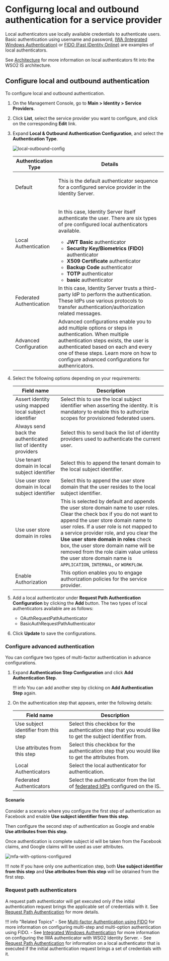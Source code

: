 # Configurng local and outbound authentication for a service provider

Local authenticators use locally available credentials to authenticate users. Basic authentication using username and password, [IWA (Integrated Windows Authentication)]({{base_path}}/references/concepts/integrated-windows-authentication-overview) or [FIDO (Fast IDentity Online)]({{base_path}}/guides/mfa/2fa-fido) are examples of local authenticators.

See [Architecture]({{base_path}}/references/architecture/architecture) for more information on local authenticators fit into the WSO2 IS architecture.

## Configure local and outbound authentication

To configure local and outbound authentication.

1. On the Management Console, go to **Main > Identity > Service Providers**.
2. Click **List**, select the service provider you want to configure, and click on the corresponding **Edit** link.
3. Expand **Local & Outbound Authentication Configuration**, and select the **Authentication Type**.

    ![local-outbound-config]({{base_path}}/assets/img/guides/local-outbound-config-sp.png)

    <table>
    <thead>
    <tr class="header">
    <th>Authentication Type</th>
    <th>Details</th>
    </tr>
    </thead>
    <tbody>
    <tr class="odd">
    <td>Default</td>
    <td><div class="content-wrapper">
    <p>This is the default authenticator sequence for a configured service provider in the Identity Server.</p>
    </div></td>
    </tr>
    <tr class="even">
    <td>Local Authentication</td>
    <td><p>In this case, Identity Server itself authenticate the user. There are six types of pre configured local authenticators available.</p>
    <ul>
    <li><strong>JWT Basic</strong> authenticator</li>
    <li><strong>Security Key/Biometrics (FIDO)</strong> authenticator</li>
    <li><strong>X509 Certificate</strong> authenticator</li>
    <li><strong>Backup Code</strong> authenticator</li>
    <li><strong>TOTP</strong> authenticator</li>
    <li><strong>basic</strong> authenticator</li>
    </ul></td>
    </tr>
    <tr class="odd">
    <td>Federated Authentication</td>
    <td>In this case, Identity Server trusts a third-party IdP to perform the authentication. These IdPs use various protocols to transfer authentication/authorization related messages.
    </tr>
    <tr class="even">
    <td>Advanced Configuration</td>
    <td>Advanced configurations enable you to add multiple options or steps in authentication. When multiple authentication steps exists, the user is authenticated based on each and every one of these steps. Learn more on how to configure advanced configurations for authenricators.</td>
    </tr>
    </tbody>
    </table>

4. Select the following options depending on your requirements: 

    | Field name    | Description   |
    |---------------|---------------|
    | Assert identity using mapped local subject identifier | Select this to use the local subject identifier when asserting the identity. It is mandatory to enable this to authorize scopes for provisioned federated users.  |
    | Always send back the authenticated list of identity providers | Select this to send back the list of identity providers used to authenticate the current user.   |
    | Use tenant domain in local subject identifier | Select this to append the tenant domain to the local subject identifier.  |
    | Use user store domain in local subject identifier | Select this to append the user store domain that the user resides to the local subject identifier.    |
    | Use user store domain in roles    | This is selected by default and appends the user store domain name to user roles. Clear the check box if you do not want to append the user store domain name to user roles. If a user role is not mapped to a service provider role, and you clear the **Use user store domain in roles** check box, the user store domain name will be removed from the role claim value unless the user store domain name is `APPLICATION`, `INTERNAL`, or `WORKFLOW`. |
    | Enable Authorization  | This option enables you to engage authorization policies for the service provider. |

5. Add a local authenticator under **Request Path Authentication Configuration** by clicking the **Add** button. The two types of local authenticators available are as follows:
    - OAuthRequestPathAuthenticator
    - BasicAuthRequestPathAuthenticator

6. Click **Update** to save the configurations.

### Configure advanced authentication
You can configure two types of multi-factor authentication in advance configurations.

1. Expand **Authentication Step Configuration** and click **Add Authentication Step**.

    !!! info
        You can add another step by clicking on **Add Authentication Step** again.

2. On the authentication step that appears, enter the following details:

    | Field name    | Description   |
    |---------------|---------------|
    | Use subject identifier from this step | Select this checkbox for the authentication step that you would like to get the subject identifier from. |
    | Use attributes from this step | Select this checkbox for the authentication step that you would like to get the attributes from.  |
    | Local Authenticators  | Select the local authenticator for authentication.  |
    | Federated Authenticators  | Select the authenticator from the list of [federated IdPs]({{base_path}}/guides/identity-federation/federated-authenticator) configured on the IS. |

#### Scenario

Consider a scenario where you configure the first step of authentication as Facebook and enable **Use subject identifier from this step**.

Then configure the second step of authentication as Google and enable **Use attributes from this step**.

Once authentication is complete subject id will be taken from the Facebook claims, and Google claims will be used as user attributes.

![mfa-with-options-configured]({{base_path}}/assets/img/guides/mfa-with-options.png)

!!! note
    If you have only one authentication step, both **Use subject identifier from this step** and **Use attributes from this step** will be obtained from the first step.


### Request path authenticators

A request path authenticator will get executed only if the initial
authentication request brings the applicable set of credentials with it.
See [Request Path Authentication]({{base_path}}/guides/request-path-auth/request-paths-overview) for more details.

!!! info "Related Topics"
    -   See [Multi-factor Authentication using FIDO]({{base_path}}/guides/mfa/2fa-fido) for more information on configuring multi-step and multi-option authentication using FIDO.
    -   See [Integrated Windows Authentication]({{base_path}}/references/concepts/integrated-windows-authentication-overview) for more information on configuring the IWA authenticator with WSO2 Identity Server.
    -   See [Request Path Authentication]({{base_path}}/guides/request-path-auth/request-paths-overview) for information on a local authenticator that is executed if the initial authentication request brings a set of credentials with it.
<!--    -   See [Try Request Path Authentication]({{base_path}}/guides/request-path-auth/) or more information on how the request path authenticator works using the WSO2 playground sample . -->

